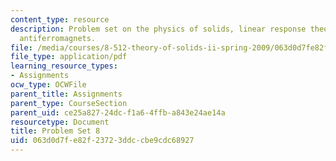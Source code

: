 ```yaml
---
content_type: resource
description: Problem set on the physics of solids, linear response theory, and Heisenberg
  antiferromagnets.
file: /media/courses/8-512-theory-of-solids-ii-spring-2009/063d0d7fe82f23723ddccbe9cdc68927_MIT8_512s09_2004_pset08.pdf
file_type: application/pdf
learning_resource_types:
- Assignments
ocw_type: OCWFile
parent_title: Assignments
parent_type: CourseSection
parent_uid: ce25a827-24dc-f1a6-4ffb-a843e24ae14a
resourcetype: Document
title: Problem Set 8
uid: 063d0d7f-e82f-2372-3ddc-cbe9cdc68927
---
```


